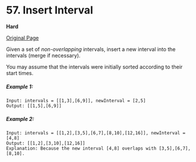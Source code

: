 # 57. Insert Interval

**Hard**

[Original Page](https://leetcode.com/problems/insert-interval/)

Given a set of _non-overlapping_ intervals, insert a new interval into the intervals (merge if necessary).

You may assume that the intervals were initially sorted according to their start times.

##### Example 1:
```
Input: intervals = [[1,3],[6,9]], newInterval = [2,5]
Output: [[1,5],[6,9]]
```

##### Example 2: 
```
Input: intervals = [[1,2],[3,5],[6,7],[8,10],[12,16]], newInterval = [4,8]
Output: [[1,2],[3,10],[12,16]]
Explanation: Because the new interval [4,8] overlaps with [3,5],[6,7],[8,10].
```
